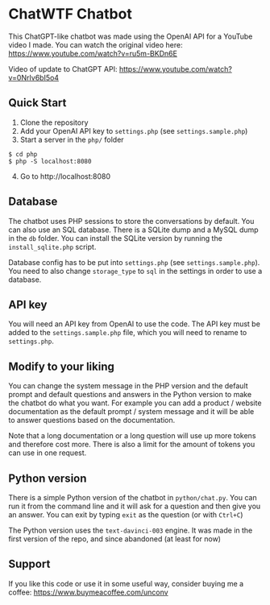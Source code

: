 # ChatWTF Chatbot

This ChatGPT-like chatbot was made using the OpenAI API for a YouTube video I made. You can watch the original video here: https://www.youtube.com/watch?v=ru5m-BKDn6E

Video of update to ChatGPT API: https://www.youtube.com/watch?v=0NrIv6bI5o4

## Quick Start

1. Clone the repository
2. Add your OpenAI API key to `settings.php` (see `settings.sample.php`)
3. Start a server in the `php/` folder

```console
$ cd php
$ php -S localhost:8080
```

4. Go to http://localhost:8080

## Database

The chatbot uses PHP sessions to store the conversations by default. You can also use an SQL database. There is a SQLite dump and a MySQL dump in the `db` folder. You can install the SQLite version by running the `install_sqlite.php` script.

Database config has to be put into `settings.php` (see `settings.sample.php`). You need to also change `storage_type` to `sql` in the settings in order to use a database.

## API key

You will need an API key from OpenAI to use the code. The API key must be added to the `settings.sample.php` file, which you will need to rename to `settings.php`.

## Modify to your liking

You can change the system message in the PHP version and the default prompt and default questions and answers in the Python version to make the chatbot do what you want. For example you can add a product / website documentation as the default prompt / system message and it will be able to answer questions based on the documentation.

Note that a long documentation or a long question will use up more tokens and therefore cost more. There is also a limit for the amount of tokens you can use in one request.

## Python version

There is a simple Python version of the chatbot in `python/chat.py`. You can run it from the command line and it will ask for a question and then give you an answer. You can exit by typing `exit` as the question (or with `Ctrl+C`)

The Python version uses the `text-davinci-003` engine. It was made in the first version of the repo, and since abandoned (at least for now)

## Support

If you like this code or use it in some useful way, consider buying me a coffee: https://www.buymeacoffee.com/unconv
